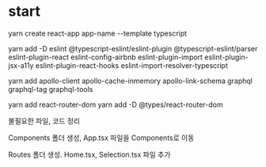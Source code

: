 # start

yarn create react-app app-name --template typescript

yarn add -D eslint @typescript-eslint/eslint-plugin @typescript-eslint/parser eslint-plugin-react eslint-config-airbnb eslint-plugin-import eslint-plugin-jsx-a11y eslint-plugin-react-hooks eslint-import-resolver-typescript

yarn add apollo-client apollo-cache-inmemory apollo-link-schema graphql graphql-tag graphql-tools

yarn add react-router-dom
yarn add -D @types/react-router-dom

불필요한 파일, 코드 정리

Components 폴더 생성, App.tsx 파일을 Components로 이동

Routes 폴더 생성. Home.tsx, Selection.tsx 파일 추가

